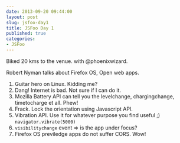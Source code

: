 ```yaml
---
date: 2013-09-20 09:44:00
layout: post
slug: jsfoo-day1
title: JSFoo Day 1
published: true
categories:
- JSFoo
---
```


Biked 20 kms to the venue. with @phoenixwizard.

Robert Nyman talks about Firefox OS, Open web apps.

1. Guitar hero on Linux. Kidding me?
2. Dang! Internet is bad. Not sure if I can do it.
3. Mozilla Battery API can tell you the levelchange, chargingchange, timetocharge et all. Phew!
4. Frack. Lock the orientation using Javascript API.
5. Vibration API. Use it for whatever purpose you find useful ;)
    `navigator.vibrate(5000)`
6. `visibilitychange` event => is the app under focus?
7. Firefox OS previledge apps do not suffer CORS. Wow!

